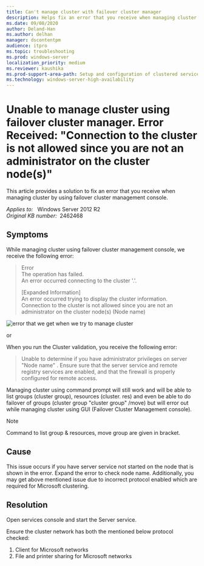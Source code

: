 ```yaml
---
title: Can't manage cluster with failover cluster manager
description: Helps fix an error that you receive when managing cluster by using failover cluster management console.
ms.date: 09/08/2020
author: Deland-Han
ms.author: delhan
manager: dscontentpm
audience: itpro
ms.topic: troubleshooting
ms.prod: windows-server
localization_priority: medium
ms.reviewer: kaushika
ms.prod-support-area-path: Setup and configuration of clustered services and applications
ms.technology: windows-server-high-availability
---
```

# Unable to manage cluster using failover cluster manager. Error Received: "Connection to the cluster is not allowed since you are not an administrator on the cluster node(s)"

This article provides a solution to fix an error that you receive when managing cluster by using failover cluster management console.

_Applies to:_ &nbsp; Windows Server 2012 R2  
_Original KB number:_ &nbsp;2462468

## Symptoms

While managing cluster using failover cluster management console, we receive the following error:

> Error  
The operation has failed.  
An error occurred connecting to the cluster '.'.  
>
> [Expanded Information]  
An error occurred trying to display the cluster information.  
Connection to the cluster is not allowed since you are not an administrator on the cluster node(s) (Node name)  

![error that we get when we try to manage cluster ](./media/cannot-manage-cluster-with-failover-cluster-manager/error-message-dialog.png)

or

When you run the Cluster validation, you receive the following error:

> Unable to determine if you have administrator privileges on server "Node name" . Ensure sure that the server service and remote registry services are enabled, and that the firewall is properly configured for remote access.  

Managing cluster using command prompt will still work and will be able to list groups (cluster group), resources (cluster. res) and even be able to do failover of groups (cluster group "cluster group" /move) but will error out while managing cluster using GUI (Failover Cluster Management console).

> [!Note]
> Command to list group & resources, move group are given in bracket.

## Cause

This issue occurs if you have server service not started on the node that is shown in the error. Expand the error to check node name.
Additionally, you may get above mentioned issue due to incorrect protocol enabled which are required for Microsoft clustering.

## Resolution

Open services console and start the Server service.

Ensure the cluster network has both the mentioned below protocol checked:

1. Client for Microsoft networks
2. File and printer sharing for Microsoft networks
